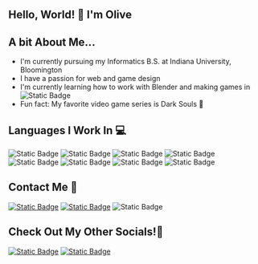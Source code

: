 ## Hello, World! 👋 I'm Olive

## A bit About Me...
- I'm currently pursuing my Informatics B.S. at Indiana University, Bloomington
- I have a passion for web and game design
- I'm currently learning how to work with Blender and making games in ![Static Badge](https://img.shields.io/badge/UnrealEngine-black?style=for-the-badge&logo=unrealengine)
- Fun fact: My favorite video game series is Dark Souls 🐺

## Languages I Work In 💻
![Static Badge](https://img.shields.io/badge/Python-blue?style=for-the-badge&logo=python&logoColor=yellow) ![Static Badge](https://img.shields.io/badge/Javascript-black?style=for-the-badge&logo=javascript&logoColor=yellow) ![Static Badge](https://img.shields.io/badge/latex-%23008080?style=for-the-badge&logo=latex&logoColor=white) ![Static Badge](https://img.shields.io/badge/Java-red?style=for-the-badge&logo=java&logoColor=white) ![Static Badge](https://img.shields.io/badge/c-blue?style=for-the-badge&logo=c&logoColor=white) ![Static Badge](https://img.shields.io/badge/C%23-purple?style=for-the-badge&logoColor=white) ![Static Badge](https://img.shields.io/badge/HTML-%23E34F26?style=for-the-badge&logo=html5&logoColor=white) ![Static Badge](https://img.shields.io/badge/CSS-%23663399?style=for-the-badge&logo=css&logoColor=white)


## Contact Me 📨
[![Static Badge](https://img.shields.io/badge/Gmail-white?style=for-the-badge&logo=gmail&logoColor=red=mailto:olivebel04@gmail.com?subject=[Github])](mailto:olivebel04@gmail.com) [![Static Badge](https://img.shields.io/badge/Outlook-blue?style=for-the-badge)](mailto:olibelch@iu.edu) ![Static Badge](https://img.shields.io/badge/discord-olibe-gray?style=for-the-badge&logo=discord&logoColor=white&labelColor=%235865F2)

## Check Out My Other Socials!📲
[![Static Badge](https://img.shields.io/badge/instagram-%23FF0069?style=for-the-badge&logo=instagram&logoColor=white)](https://www.instagram.com/olivebelcher_/) [![Static Badge](https://img.shields.io/badge/linkedin-blue?style=for-the-badge&logo=linkedin&logoColor=white)](https://www.linkedin.com/in/olive-belcher-37704820a/)












<!--
**0lib3/0lib3** is a ✨ _special_ ✨ repository because its `README.md` (this file) appears on your GitHub profile.

Here are some ideas to get you started:

- 🔭 I’m currently working on ...
- 🌱 I’m currently learning ...
- 👯 I’m looking to collaborate on ...
- 🤔 I’m looking for help with ...
- 💬 Ask me about ...
- 📫 How to reach me: ...
- 😄 Pronouns: ...
- ⚡ Fun fact: ...
-->
